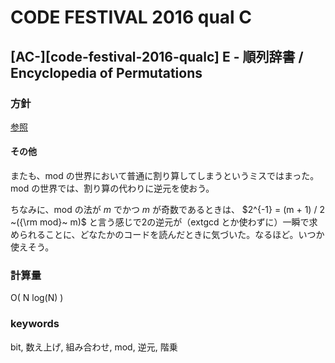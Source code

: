 # CODE FESTIVAL 2016 qual C

## [AC-][code-festival-2016-qualc] E - 順列辞書 / Encyclopedia of Permutations

### 方針

[参照](http://code-festival-2016-qualc.contest.atcoder.jp/data/other/code-festival-2016-qualc/editorial.pdf)

#### その他

またも、mod の世界において普通に割り算してしまうというミスではまった。mod の世界では、割り算の代わりに逆元を使おう。

ちなみに、mod の法が $m$ でかつ $m$ が奇数であるときは、 $2^{-1} = (m + 1) / 2 ~({\rm mod}~ m)$ と言う感じで2の逆元が（extgcd とか使わずに）一瞬で求められることに、どなたかのコードを読んだときに気づいた。なるほど。いつか使えそう。


### 計算量

O( N log(N) )


### keywords

bit, 数え上げ, 組み合わせ, mod, 逆元, 階乗

